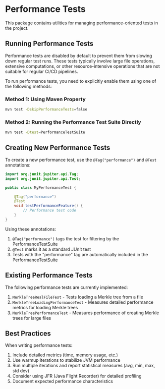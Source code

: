 # Performance Tests

This package contains utilities for managing performance-oriented tests in the project.

## Running Performance Tests

Performance tests are disabled by default to prevent them from slowing down regular test runs. These tests typically involve large file operations, extensive computations, or other resource-intensive operations that are not suitable for regular CI/CD pipelines.

To run performance tests, you need to explicitly enable them using one of the following methods:

### Method 1: Using Maven Property

```bash
mvn test -DskipPerformanceTests=false
```

### Method 2: Running the Performance Test Suite Directly

```bash
mvn test -Dtest=PerformanceTestSuite
```

## Creating New Performance Tests

To create a new performance test, use the `@Tag("performance")` and `@Test` annotations:

```java
import org.junit.jupiter.api.Tag;
import org.junit.jupiter.api.Test;

public class MyPerformanceTest {

    @Tag("performance")
    @Test
    void testPerformanceFeature() {
        // Performance test code
    }
}
```

Using these annotations:
1. `@Tag("performance")` tags the test for filtering by the PerformanceTestSuite
2. `@Test` marks it as a standard JUnit test
3. Tests with the "performance" tag are automatically included in the PerformanceTestSuite

## Existing Performance Tests

The following performance tests are currently implemented:

1. `MerkleTreeRealFileTest` - Tests loading a Merkle tree from a file
2. `MerkleTreeLoadingPerformanceTest` - Measures detailed performance metrics for loading Merkle trees
3. `MerkleTreePerformanceTest` - Measures performance of creating Merkle trees for large files

## Best Practices

When writing performance tests:

1. Include detailed metrics (time, memory usage, etc.)
2. Use warmup iterations to stabilize JVM performance
3. Run multiple iterations and report statistical measures (avg, min, max, std dev)
4. Consider using JFR (Java Flight Recorder) for detailed profiling
5. Document expected performance characteristics
